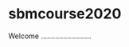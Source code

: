 # sbmcourse2020

Welcome .........................
<!--stackedit_data:
eyJoaXN0b3J5IjpbMTE2NDQxODM2MCwtMTYxNTU2MTk5MiwtMT
YxNTU2MTk5Ml19
-->